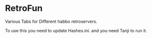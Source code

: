 # RetroFun
Various Tabs for Different habbo retroservers.

To use this you  need to update Hashes.ini.
and you need Tanji to run it.
